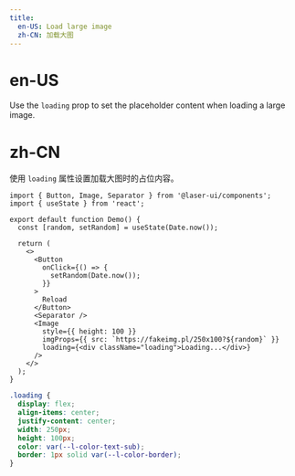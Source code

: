 ```yaml
---
title:
  en-US: Load large image
  zh-CN: 加载大图
---
```


# en-US

Use the `loading` prop to set the placeholder content when loading a large image.

# zh-CN

使用 `loading` 属性设置加载大图时的占位内容。

```tsx
import { Button, Image, Separator } from '@laser-ui/components';
import { useState } from 'react';

export default function Demo() {
  const [random, setRandom] = useState(Date.now());

  return (
    <>
      <Button
        onClick={() => {
          setRandom(Date.now());
        }}
      >
        Reload
      </Button>
      <Separator />
      <Image
        style={{ height: 100 }}
        imgProps={{ src: `https://fakeimg.pl/250x100?${random}` }}
        loading={<div className="loading">Loading...</div>}
      />
    </>
  );
}
```

```scss
.loading {
  display: flex;
  align-items: center;
  justify-content: center;
  width: 250px;
  height: 100px;
  color: var(--l-color-text-sub);
  border: 1px solid var(--l-color-border);
}
```
